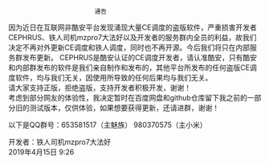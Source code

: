                             通告
因为近日在互联网非酷安平台发现涌现大量CE调度的盗版软件，严重损害开发者CEPHRUS、铁人司机mzpro7大法好以及开发者的服务群内全员的利益，故我们决定不再对外更新CE调度和铁人调度，同时也不再开源。今后我们将只在内部服务群发布更新。
CEPHRUS是酷安认证的CE调度开发者，请认准酷安，只有酷安和内部群发布的软件是我们亲自制作和发布的，其他平台所发布的任何盗版CE调度软件，均与我们无关，因使用所导致的任何后果均与我们无关。  
请大家支持正版，拒绝盗版，支持开发者积极开发，谢谢！  
考虑到部分网友的体验性，我决定暂时在百度网盘和github仓库留下我之前的一部分旧的测试版本，仅供体验，如果想要获得更新，还请进群，谢谢！  

以下是QQ群号：653581517（主魅族） 980370575（主小米）  

开发者：铁人司机mzpro7大法好  
2019年4月15日 9:26  
